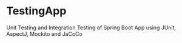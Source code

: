 # TestingApp
 Unit Testing and Integration Testing of Spring Boot App using JUnit, AspectJ, Mockito and JaCoCo
